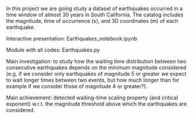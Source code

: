 In this project we are going study a dataset of earthquakes occurred in a time window of almost 30 years in South California. The catalog includes the magnitude, time of occurrence (s), and 3D coordinates (m) of each earthquake.

Interactive presentation:  	Earthquakes_notebook.ipynb

Module with all codes: Earthquakes.py

Main investigation: to study how the waiting time distribution between two consecutive earthquakes depends on the minimum magnitude considered (e.g. if we consider only earthquakes of magnitude 5 or greater we expect to wait longer times between two events, but how much longer than for example if we consider those of magnitude 4 or greater?).

Main achievement: detected waiting-time scaling property (and critical exponent) w.r.t. the magnitude threshold above which the earthquakes are considered. 
